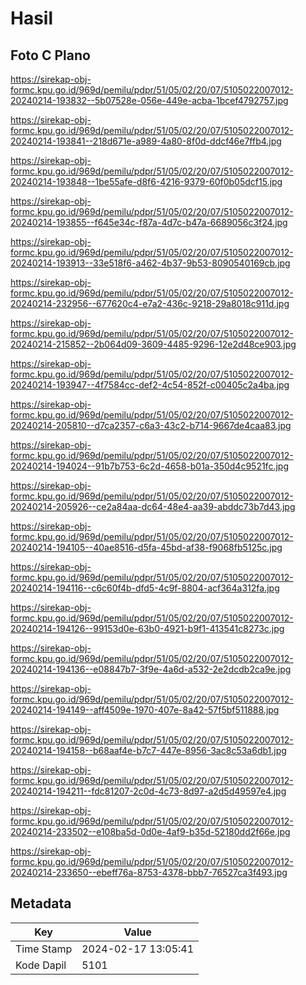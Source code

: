 # Hasil

## Foto C Plano

https://sirekap-obj-formc.kpu.go.id/969d/pemilu/pdpr/51/05/02/20/07/5105022007012-20240214-193832--5b07528e-056e-449e-acba-1bcef4792757.jpg

https://sirekap-obj-formc.kpu.go.id/969d/pemilu/pdpr/51/05/02/20/07/5105022007012-20240214-193841--218d671e-a989-4a80-8f0d-ddcf46e7ffb4.jpg

https://sirekap-obj-formc.kpu.go.id/969d/pemilu/pdpr/51/05/02/20/07/5105022007012-20240214-193848--1be55afe-d8f6-4216-9379-60f0b05dcf15.jpg

https://sirekap-obj-formc.kpu.go.id/969d/pemilu/pdpr/51/05/02/20/07/5105022007012-20240214-193855--f645e34c-f87a-4d7c-b47a-6689056c3f24.jpg

https://sirekap-obj-formc.kpu.go.id/969d/pemilu/pdpr/51/05/02/20/07/5105022007012-20240214-193913--33e518f6-a462-4b37-9b53-8090540169cb.jpg

https://sirekap-obj-formc.kpu.go.id/969d/pemilu/pdpr/51/05/02/20/07/5105022007012-20240214-232956--677620c4-e7a2-436c-9218-29a8018c911d.jpg

https://sirekap-obj-formc.kpu.go.id/969d/pemilu/pdpr/51/05/02/20/07/5105022007012-20240214-215852--2b064d09-3609-4485-9296-12e2d48ce903.jpg

https://sirekap-obj-formc.kpu.go.id/969d/pemilu/pdpr/51/05/02/20/07/5105022007012-20240214-193947--4f7584cc-def2-4c54-852f-c00405c2a4ba.jpg

https://sirekap-obj-formc.kpu.go.id/969d/pemilu/pdpr/51/05/02/20/07/5105022007012-20240214-205810--d7ca2357-c6a3-43c2-b714-9667de4caa83.jpg

https://sirekap-obj-formc.kpu.go.id/969d/pemilu/pdpr/51/05/02/20/07/5105022007012-20240214-194024--91b7b753-6c2d-4658-b01a-350d4c9521fc.jpg

https://sirekap-obj-formc.kpu.go.id/969d/pemilu/pdpr/51/05/02/20/07/5105022007012-20240214-205926--ce2a84aa-dc64-48e4-aa39-abddc73b7d43.jpg

https://sirekap-obj-formc.kpu.go.id/969d/pemilu/pdpr/51/05/02/20/07/5105022007012-20240214-194105--40ae8516-d5fa-45bd-af38-f9068fb5125c.jpg

https://sirekap-obj-formc.kpu.go.id/969d/pemilu/pdpr/51/05/02/20/07/5105022007012-20240214-194116--c6c60f4b-dfd5-4c9f-8804-acf364a312fa.jpg

https://sirekap-obj-formc.kpu.go.id/969d/pemilu/pdpr/51/05/02/20/07/5105022007012-20240214-194126--99153d0e-63b0-4921-b9f1-413541c8273c.jpg

https://sirekap-obj-formc.kpu.go.id/969d/pemilu/pdpr/51/05/02/20/07/5105022007012-20240214-194136--e08847b7-3f9e-4a6d-a532-2e2dcdb2ca9e.jpg

https://sirekap-obj-formc.kpu.go.id/969d/pemilu/pdpr/51/05/02/20/07/5105022007012-20240214-194149--aff4509e-1970-407e-8a42-57f5bf511888.jpg

https://sirekap-obj-formc.kpu.go.id/969d/pemilu/pdpr/51/05/02/20/07/5105022007012-20240214-194158--b68aaf4e-b7c7-447e-8956-3ac8c53a6db1.jpg

https://sirekap-obj-formc.kpu.go.id/969d/pemilu/pdpr/51/05/02/20/07/5105022007012-20240214-194211--fdc81207-2c0d-4c73-8d97-a2d5d49597e4.jpg

https://sirekap-obj-formc.kpu.go.id/969d/pemilu/pdpr/51/05/02/20/07/5105022007012-20240214-233502--e108ba5d-0d0e-4af9-b35d-52180dd2f66e.jpg

https://sirekap-obj-formc.kpu.go.id/969d/pemilu/pdpr/51/05/02/20/07/5105022007012-20240214-233650--ebeff76a-8753-4378-bbb7-76527ca3f493.jpg


## Metadata

| Key        | Value               |
| ---------- | ------------------- |
| Time Stamp | 2024-02-17 13:05:41 |
| Kode Dapil | 5101                |



